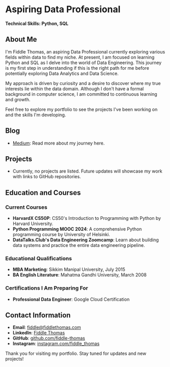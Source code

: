 # Aspiring Data Professional
**Technical Skills: Python, SQL**

## About Me
I'm Fiddle Thomas, an aspiring Data Professional currently exploring various fields within data to find my niche. At present, I am focused on learning Python and SQL as I delve into the world of Data Engineering. This journey is my first step in understanding if this is the right path for me before potentially exploring Data Analytics and Data Science.

My approach is driven by curiosity and a desire to discover where my true interests lie within the data domain. Although I don't have a formal background in computer science, I am committed to continuous learning and growth.

Feel free to explore my portfolio to see the projects I've been working on and the skills I'm developing.

## Blog
- [Medium](https://medium.com/@fiddlethomas): Read more about my journey here.

## Projects

- Currently, no projects are listed. Future updates will showcase my work with links to GitHub repositories.

## Education and Courses

### Current Courses
- **HarvardX CS50P**: CS50's Introduction to Programming with Python by Harvard University.
- **Python Programming MOOC 2024**: A comprehensive Python programming course by University of Helsinki.
- **DataTalks.Club's Data Engineering Zoomcamp**: Learn about building data systems and practice the entire data engineering pipeline.

### Educational Qualifications
- **MBA Marketing**: Sikkim Manipal University, July 2015
- **BA English Literature**: Mahatma Gandhi University, March 2008

### Certifications I Am Preparing For
- **Professional Data Engineer**: Google Cloud Certification

## Contact Information

- **Email**: [fiddle@fiddlethomas.com](mailto:fiddle@fiddlethomas.com)
- **LinkedIn**: [Fiddle Thomas](https://linkedin.com/in/fiddlethomas/)
- **GitHub**: [github.com/fiddle-thomas](https://github.com/fiddle-thomas)
- **Instagram**: [instagram.com/fiddle_thomas](https://www.instagram.com/fiddle_thomas/)

Thank you for visiting my portfolio. Stay tuned for updates and new projects!
